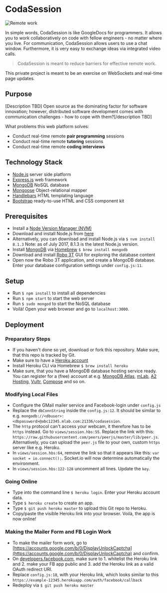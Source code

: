 # CodaSession
![Remote work](http://i.imgur.com/6jxMK1n.png)

In simple words, CodaSession is like GoogleDocs for programmers.
It allows you to work collaboratively on code with fellow engineers - no matter
where you live. For communication, CodaSession allows users to use a chat window.
Furthermore, it is very easy to exchange ideas via integrated video calls.

> CodaSession is meant to reduce barriers for effective remote work.

This private project is meant to be an exercise on WebSockets and real-time
page updates.

## Purpose
[Description TBD] Open source as the dominating factor for software innovation; however, distributed software development comes with communication challenges - how to cope with them?[/description TBD]

What problems this web platform solves:
- Conduct real-time remote **pair programming** sessions
- Conduct real-time remote **tutoring** sessions
- Conduct real-time remote **coding interviews**

## Technology Stack
- [Node.js](https://nodejs.org/en/) server side platform
- [Express.js](http://expressjs.com/) web framework
- [MongoDB](https://www.mongodb.com/what-is-mongodb) NoSQL database
- [Mongoose](http://mongoosejs.com/) Object-relational mapper
- [Handlebars](http://handlebarsjs.com/) HTML templating language
- [Bootstrap](http://getbootstrap.com/) ready-to-use HTML and CSS component kit

## Prerequisites
- Install a [Node Version Manager (NVM)](https://github.com/creationix/nvm)
- Download and install Node.js from [here](https://nodejs.org/en/)
- Alternatively, you can download and install Node.js via ```$ nvm install 8.1.3``` Note: as of July 2017, 8.1.3 is the latest Node.js version.
- Install [MongoDB](https://www.mongodb.com/) via [Homebrew](https://brew.sh/) ```$ brew install mongodb```
- Download and install [Robo 3T](https://robomongo.org/) GUI for exploring the database content
- Open now the Robo 3T application, and create a MongoDB database. Enter your database configuration settings under ```config.js:11```.

## Setup
- Run ```$ npm install``` to install all dependencies
- Run ```$ npm start``` to start the web server
- Run ```$ sudo mongod``` to start the NoSQL database
- Voilà! Open your web browser and go to ```localhost:3000```.

## Deployment
### Preparatory Steps
- If you haven't done so yet, download or fork this repository. Make sure, that this repo is tracked by Git.
- Make sure to have a [Heroku account](https://www.heroku.com)
- Install Heroku CLI via Homebrew ```$ brew install heroku```
- Make sure, that you have a MongoDB database hosting service ready. You can register for a (free) account at e.g. [MongoDB Atlas](https://www.mongodb.com/cloud/atlas), [mLab](https://mlab.com/mlab-vs-atlas/), [A2 Hosting](https://www.a2hosting.com/), [Vultr](https://www.vultr.com/), [Compose](https://www.compose.com/) and so on.

### Modifying Local Files
- Configure the GMail mailer service and Facebook-login under ```config.js```
- Replace the ```dbConnString``` inside the ```config.js:12```. It should be similar to e.g. ```mongodb://<dbuser>:<dbpassword>@abc12345.mlab.com:21336/codasession```.
- The ```http``` protocol can't access your webcam, it therefore has to be ```https``` instead. Go to ```views/session.hbs:55```. Replace the link with this: ```https://raw.githubusercontent.com/peers/peerjs/master/lib/peer.js```. Alternatively, you can upload the ```peer.js``` file to your own, custom ```https``` server like e.g. Heroku.
- In ```views/session.hbs:64```, remove the link so that it appears like this: ```var socket = io.connect();```. Socket.io will now determine automatically the environment.
- In ```views/session.hbs:122-128``` uncomment all lines. Update the ```key```.

### Going Online
- Type into the command line ```$ heroku login```. Enter your Heroku account data.
- Type ```$ heroku create``` to create an app.
- Type ```$ git push heroku master``` to upload this Git repo to Heroku.
- Copy/paste the visible Heroku link into your browser. Voilà, the app is now online!

### Making the Mailer Form and FB Login Work
- To make the mailer form work, go to [https://accounts.google.com/b/0/DisplayUnlockCaptcha](https://accounts.google.com/b/0/DisplayUnlockCaptcha) and confirm.
- On [developers.facebook.com](https://developers.facebook.com), make sure to 1. whitelist the Heroku link and 2. make your FB app public and 3. add the Heroku link as a valid OAuth redirect URI.
- Replace ```config.js:18```,  with your Heroku link, which looks similar to this ```https://example-12345.herokuapp.com/auth/facebook/callback```
- Redeploy via ```$ git push heroku master```
